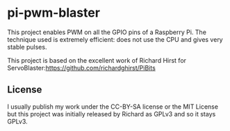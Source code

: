 pi-pwm-blaster
==============

This project enables PWM on all the GPIO pins of a Raspberry Pi. The technique used is extremely efficient: does not use the CPU and gives very stable pulses.

This project is based on the excellent work of Richard Hirst for ServoBlaster:https://github.com/richardghirst/PiBits

## License

I usually publish my work under the CC-BY-SA license or the MIT License but this project was initially released by Richard as GPLv3 and so it stays GPLv3.
